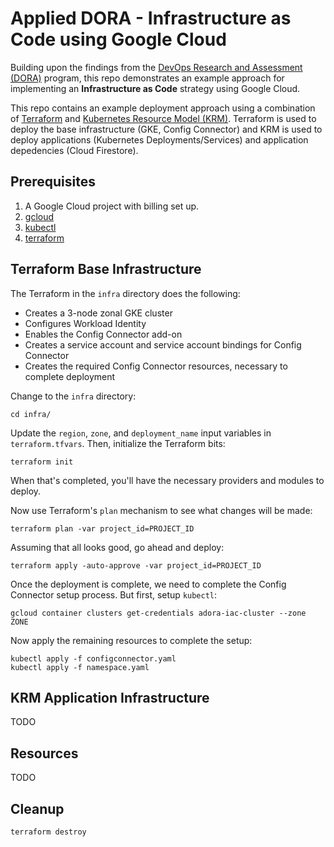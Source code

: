 # Applied DORA - Infrastructure as Code using Google Cloud

Building upon the findings from the [DevOps Research and Assessment (DORA)](https://www.devops-research.com/research.html) program, this repo demonstrates an example approach for implementing an **Infrastructure as Code** strategy using Google Cloud.

This repo contains an example deployment approach using a combination of [Terraform](https://terraform.io) and [Kubernetes Resource Model (KRM)](https://github.com/kubernetes/community/blob/master/contributors/design-proposals/architecture/resource-management.md). Terraform is used to deploy the base infrastructure (GKE, Config Connector) and KRM is used to deploy applications (Kubernetes Deployments/Services) and application depedencies (Cloud Firestore).

## Prerequisites

1. A Google Cloud project with billing set up. 
2. [gcloud](https://cloud.google.com/sdk/docs/quickstarts)
3. [kubectl](https://kubernetes.io/docs/tasks/tools/install-kubectl/)
4. [terraform](https://www.terraform.io/downloads.html)

## Terraform Base Infrastructure

The Terraform in the `infra` directory does the following: 
- Creates a 3-node zonal GKE cluster
- Configures Workload Identity
- Enables the Config Connector add-on
- Creates a service account and service account bindings for Config Connector
- Creates the required Config Connector resources, necessary to complete deployment

Change to the `infra` directory:

```
cd infra/
```

Update the `region`, `zone`, and `deployment_name` input variables in `terraform.tfvars`. Then, initialize the Terraform bits:

```
terraform init
```

When that's completed, you'll have the necessary providers and modules to deploy. 

Now use Terraform's `plan` mechanism to see what changes will be made:

```
terraform plan -var project_id=PROJECT_ID
```

Assuming that all looks good, go ahead and deploy:

```
terraform apply -auto-approve -var project_id=PROJECT_ID
```

Once the deployment is complete, we need to complete the Config Connector setup process. But first, setup `kubectl`:

```
gcloud container clusters get-credentials adora-iac-cluster --zone ZONE
```

Now apply the remaining resources to complete the setup:

```
kubectl apply -f configconnector.yaml
kubectl apply -f namespace.yaml
```

## KRM Application Infrastructure

TODO

## Resources

TODO

## Cleanup

```
terraform destroy
```

